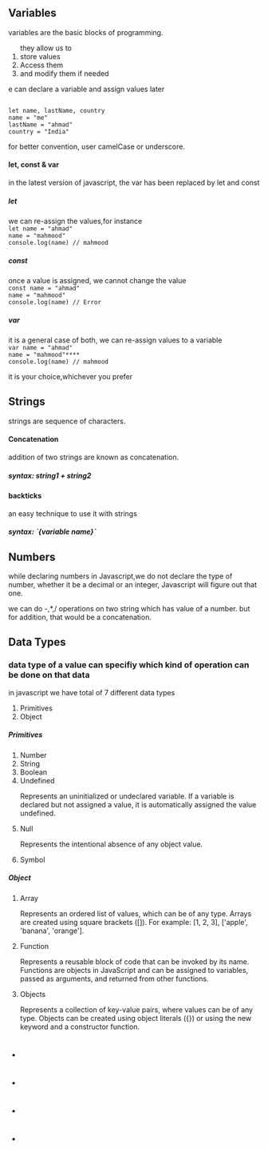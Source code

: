 <h2>Variables</h2>
variables are the basic blocks of programming.
<ol>
they allow us to
<li>store values</li>
<li>Access them</li>
<li>and modify them if needed</li>
</ol>

<p>e can declare a variable  and assign values later<p>
<code>
let name, lastName, country
name = "me"
lastName = "ahmad"
country = "India"
</code>

<p>for better convention, user camelCase or underscore.</p>

<h4>let, const & var </h4>
<p>in the latest version of javascript, the var has been replaced by let and const</p>
<h5>let</h5>
we can re-assign the values,for instance
<code>
let name = "ahmad"
name = "mahmood"
console.log(name) // mahmood
</code>

<h5>const</h5>
once a value is assigned, we cannot change the value
<code>
const name = "ahmad"
name = "mahmood"
console.log(name) // Error
</code>

<h5>var</h5>
it is a general case of both, we can re-assign values to a variable
<code>
var name = "ahmad"
name = "mahmood"****
console.log(name) // mahmood
</code>

<p>it is your choice,whichever you prefer</p>
<h2>Strings</h2>
strings are sequence of characters.
<h4>Concatenation</h4>
addition of two strings are known as concatenation.
<h5>syntax: string1 + string2</h5>
<h4>backticks</h4>
<p>an easy technique to use it with strings</p>
<h5>syntax: `{variable name}`</h5>

<h2>Numbers</h2>
while declaring numbers in Javascript,we do not declare the type of number, whether it be a decimal or an integer, Javascript will figure out that one.

<p> we can do -,*,/ operations on two string which has value of a number.
but for  addition, that would be a concatenation.</p>

<h2>Data Types</h2>
<h3>data type of a value can specifiy which kind of operation can be done on that data</h3>
<p>in javascript we have total of 7 different data types</p>
<ol>
  <li>Primitives</li>
  <li>Object</li>
</ol>
<h5>Primitives</h5>
<ol>
  <li>Number</li>
  <li>String</li>
  <li>Boolean</li>
  <li>Undefined</li>
  <p>Represents an uninitialized or undeclared variable. If a variable is declared but not assigned a value, it is automatically assigned the value undefined.</p>
  <li>Null</li>
  <p>Represents the intentional absence of any object value.</p>
  <li>Symbol</li>
  
</ol>

<h5>Object</h5>
<ol>
  <li>Array</li>
  <p> Represents an ordered list of values, which can be of any type. Arrays are created using square brackets ([]). For example: [1, 2, 3], ['apple', 'banana', 'orange'].</p>
  <li>Function</li>
  <p>Represents a reusable block of code that can be invoked by its name. Functions are objects in JavaScript and can be assigned to variables, passed as arguments, and returned from other functions.</p>
  <li>Objects</li>
  <p> Represents a collection of key-value pairs, where values can be of any type. Objects can be created using object literals ({}) or using the new keyword and a constructor function.</p>
</ol>
<span></span>

<p></p>
<h1></h1>
<h2></h2>
<h3></h3>
<h4></h4>
<h5></h5>
<ul>
  <li></li>
</ul>
<span></span>
<p></p>
<h1></h1>
<h2></h2>
<h3></h3>
<h4></h4>
<h5></h5>
<ul>
  <li></li>
</ul>
<span></span>
<p></p>
<h1></h1>
<h2></h2>
<h3></h3>
<h4></h4>
<h5></h5>
<ul>
  <li></li>
</ul>
<span></span>
<p></p>
<h1></h1>
<h2></h2>
<h3></h3>
<h4></h4>
<h5></h5>
<ul>
  <li></li>
</ul>
<span></span>
<p></p>
